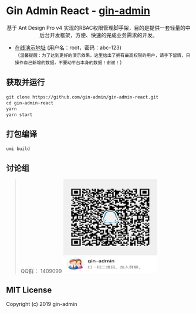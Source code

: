 # Gin Admin React - [gin-admin](https://github.com/LyricTian/gin-admin)
<div align="center">
基于 Ant Design Pro v4 实现的RBAC权限管理脚手架，目的是提供一套轻量的中后台开发框架，方便、快速的完成业务需求的开发。   
</div>

- [在线演示地址](http://demo.tiannianshou.com) (用户名：root，密码：abc-123)   
（`温馨提醒：为了达到更好的演示效果，这里给出了拥有最高权限的用户，请手下留情，只操作自己新增的数据，不要动平台本身的数据！谢谢！`）

## 获取并运行
```
git clone https://github.com/gin-admin/gin-admin-react.git
cd gin-admin-react
yarn
yarn start
```

## 打包编译
```
umi build
```

## 讨论组
> QQ群： 1409099
> <img src="./screenshot_qq.jpeg" width="256" height="256" />

## MIT License
Copyright (c) 2019 gin-admin   

